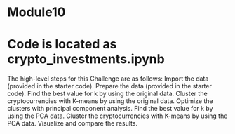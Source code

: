 # Module10
# Code is located as crypto_investments.ipynb

The high-level steps for this Challenge are as follows:
Import the data (provided in the starter code).
Prepare the data  (provided in the starter code).
Find the best value for k by using the original data.
Cluster the cryptocurrencies with K-means by using the original data.
Optimize the clusters with principal component analysis.
Find the best value for k by using the PCA data.
Cluster the cryptocurrencies with K-means by using the PCA data.
Visualize and compare the results.
